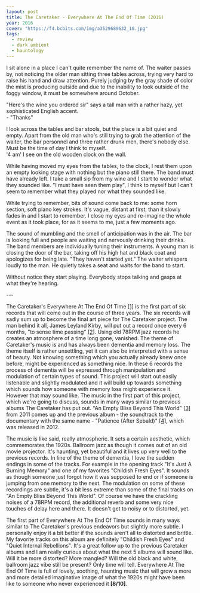 ```yaml
---
layout: post
title: The Caretaker - Everywhere At The End Of Time (2016)
year: 2016
cover: "https://f4.bcbits.com/img/a3529689632_10.jpg"
tags:
  - review
  - dark ambient
  - hauntology
---
```


<div class="intro">
  <p>
  I sit alone in a place I can't quite remember the name of. The waiter
  passes by, not noticing the older man sitting three tables across, trying
  very hard to raise his hand and draw attention. Purely judging by the gray
  shade of color the mist is producing outside and due to the inability to
  look outside of the foggy window, it must be somewhere around October.
  </p>
  <p>
  "Here's the wine you ordered sir" says a tall man with a rather hazy, yet
  sophisticated English accent.
  <br/>
  - "Thanks"
  </p>
  <p>
  I look across the tables and bar stools, but the place is a bit quiet and
  empty. Apart from the old man who's still trying to grab the attention of
  the waiter, the bar personnel and three rather drunk men, there's nobody
  else. Must be the time of day I think to myself.
  <br/>
  '4 am' I see on the old wooden clock on the wall.
  </p>
  <p>
  While having moved my eyes from the tables, to the clock, I rest them
  upon an empty looking stage with nothing but the piano still there. The
  band must have already left. I take a small sip from my wine and I start
  to wonder what they sounded like. "I must have seen them play", I think
  to myself but I can't seem to remember what they played nor what they
  sounded like.
  </p>
  <p>
  While trying to remember, bits of sound come back to me: some horn
  section, soft piano key strokes. It's vague, distant at first, than it
  slowly fades in and I start to remember. I close my eyes and re-imagine
  the whole event as it took place, for as it seems to me, just a few
  moments ago.
  </p>
  <p>
  The sound of mumbling and the smell of anticipation was in the air. The
  bar is looking full and people are waiting and nervously drinking their
  drinks. The band members are individually tuning their instruments. A
  young man is closing the door of the bar, taking off his high hat and
  black coat and apologizes for being late.
  "They haven't started yet." The waiter whispers loudly to the man.
  He quietly takes a seat and waits for the band to start.
  </p>
  <p>
  Without notice they start playing. Everybody stops talking and gasps at
  what they're hearing.
  </p>
</div>
<p>---</p>
<p>
The Caretaker's Everywhere At The End Of Time <a href="https://thecaretaker.bandcamp.com/album/everywhere-at-the-end-of-time" target="_blank">[1]</a> is the first part of six records that will come out in the course of three years. The six records will sadly sum up to become the final art piece for The Caretaker project. The man behind it all, James Leyland Kirby, will put out a record once every 6 months, "to sense time passing" <a href="http://thequietus.com/articles/20970-leyland-james-kirby-interview-the-caretaker" target="_blank">[2]</a>. Using old 78RPM jazz records he creates an atmosphere of a time long gone, vanished. The theme of Caretaker's music is and has always been dementia and memory loss. The theme itself is rather unsettling, yet it can also be interpreted with a sense of beauty. Not knowing something which you actually already knew once before, might be experienced as something nice. In these 6 records the process of dementia will be expressed through manipulation and modulation of certain types of sound. This project will start out easily listenable and slightly modulated and it will build up towards something which sounds how someone with memory loss might experience it. However that may sound like. The music in the first part of this project, which we're going to discuss, sounds in many ways similar to previous albums The Caretaker has put out. "An Empty Bliss Beyond This World" <a href="https://thecaretaker.bandcamp.com/album/an-empty-bliss-beyond-this-world" target="_blank">[3]</a> from 2011 comes up and the previous album - the soundtrack to the documentary with the same name - "Patience (After Sebald)" <a href="https://thecaretaker.bandcamp.com/album/patience-after-sebald" target="_blank">[4]</a>, which was released in 2012.
</p>
<p>
The music is like said, really atmospheric. It sets a certain aesthetic, which commemorates the 1920s. Ballroom jazz as though it comes out of an old movie projector. It's haunting, yet beautiful and it lives up very well to the previous records. In line of the theme of dementia, I love the sudden endings in some of the tracks. For example in the opening track "It's Just A Burning Memory" and one of my favorites "Childish Fresh Eyes". It sounds as though someone just forgot how it was supposed to end or if someone is jumping from one memory to the next. The modulation on some of these recordings are subtle, it's a bit less extreme than some of the final tracks on "An Empty Bliss Beyond This World". Of course we have the crackling noises of a 78RPM record, the additional reverb and some very nice touches of delay here and there. It doesn't get to noisy or to distorted, yet.
</p>
<p>
The first part of Everywhere At The End Of Time sounds in many ways similar to The Caretaker's previous endeavors but slightly more subtle. I personally enjoy it a bit better if the sounds aren't all to distorted and brittle. My favorite tracks on this album are definitely "Childish Fresh Eyes" and "Quiet Internal Rebellions". It's a great follow up to the previous Caretaker albums and I am really curious about what the next 5 albums will sound like. Will it be more distorted? More mangled? Will the old black and white, ballroom jazz vibe still be present? Only time will tell. Everywhere At The End Of Time is full of lovely, soothing, haunting music that will grow a more and more detailed imaginative image of what the 1920s might have been like to someone who never experienced it <b>[8/10]</b>.
</p>
